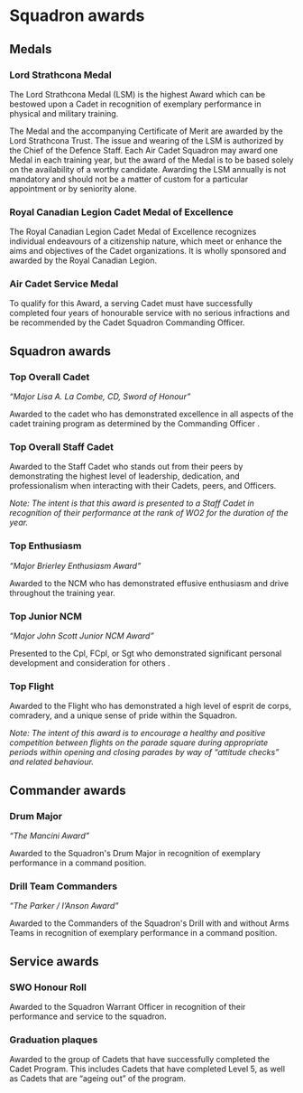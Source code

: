 # Squadron awards

## Medals

### Lord Strathcona Medal

The Lord Strathcona Medal \(LSM\) is the highest Award which can be bestowed upon a Cadet in recognition of exemplary performance in physical and military training.

The Medal and the accompanying Certificate of Merit are awarded by the Lord Strathcona Trust. The issue and wearing of the LSM is authorized by the Chief of the Defence Staff. Each Air Cadet Squadron may award one Medal in each training year, but the award of the Medal is to be based solely on the availability of a worthy candidate. Awarding the LSM annually is not mandatory and should not be a matter of custom for a particular appointment or by seniority alone.

### Royal Canadian Legion Cadet Medal of Excellence

The Royal Canadian Legion Cadet Medal of Excellence recognizes individual endeavours of a citizenship nature, which meet or enhance the aims and objectives of the Cadet organizations. It is wholly sponsored and awarded by the Royal Canadian Legion.

### Air Cadet Service Medal

To qualify for this Award, a serving Cadet must have successfully completed four years of honourable service with no serious infractions and be recommended by the Cadet Squadron Commanding Officer.

## Squadron awards

### Top Overall Cadet

_“Major Lisa A. La Combe, CD, Sword of Honour”_

Awarded to the cadet who has demonstrated excellence in all aspects of the cadet training program as determined by the Commanding Officer.

### Top Overall Staff Cadet

Awarded to the Staff Cadet who stands out from their peers by demonstrating the highest level of leadership, dedication, and professionalism when interacting with their Cadets, peers, and Officers.

_Note: The intent is that this award is presented to a Staff Cadet in recognition of their performance at the rank of WO2 for the duration of the year._

### Top Enthusiasm

_“Major Brierley Enthusiasm Award”_

Awarded to the NCM who has demonstrated effusive enthusiasm and drive throughout the training year.

### Top Junior NCM

_“Major John Scott Junior NCM Award”_

Presented to the Cpl, FCpl, or Sgt who demonstrated significant personal development and consideration for others.

### Top Flight

Awarded to the Flight who has demonstrated a high level of esprit de corps, comradery, and a unique sense of pride within the Squadron. 

_Note: The intent of this award is to encourage a healthy and positive competition between flights on the parade square during appropriate periods within opening and closing parades by way of “attitude checks” and related behaviour._

## Commander awards

### Drum Major

_“The Mancini Award”_

Awarded to the Squadron's Drum Major in recognition of exemplary performance in a command position.

### Drill Team Commanders

_“The Parker / I’Anson Award”_

Awarded to the Commanders of the Squadron's Drill with and without Arms Teams in recognition of exemplary performance in a command position.

## Service awards

### SWO Honour Roll

Awarded to the Squadron Warrant Officer in recognition of their performance and service to the squadron.

### Graduation plaques

Awarded to the group of Cadets that have successfully completed the Cadet Program. This includes Cadets that have completed Level 5, as well as Cadets that are “ageing out” of the program. 



